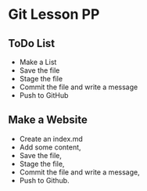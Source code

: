 # Git Lesson PP

## ToDo List

* Make a List 
* Save the file 
* Stage the file 
* Commit the file and write a message 
* Push to GitHub

## Make a Website 

* Create an index.md
* Add some content, 
* Save the file,
* Stage the file, 
* Commit the file and write a message, 
* Push to Github.  